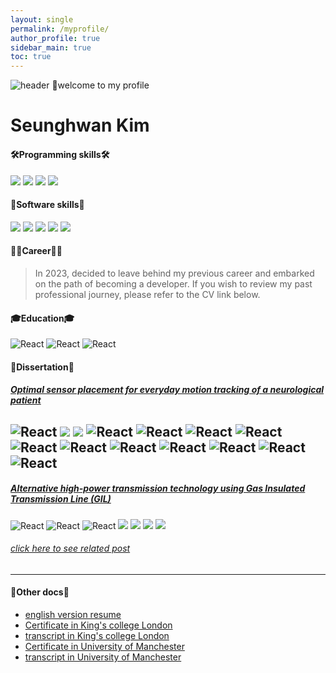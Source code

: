 ```yaml
---
layout: single
permalink: /myprofile/
author_profile: true
sidebar_main: true
toc: true
---
```


![header](https://capsule-render.vercel.app/api?type=rect&color=20:660099,100:E2231A)
👋welcome to my profile


# Seunghwan Kim 


#### 🛠️Programming skills🛠️

<!--https://simpleicons.org/?q=C-->
<!--https://shields.io/-->

<img src="https://img.shields.io/badge/C -black?style=flat&logo=C&logoColor=A8B9CC"/>
<img src="https://img.shields.io/badge/C++-green?style=flat&logo=cplusplus&logoColor=00599C"/>
<img src="https://img.shields.io/badge/Python-yellow?style=flat&logo=python&logoColor=3776AB"/>
<img src="https://img.shields.io/badge/SQL-white?style=flat&logo=mysql&logoColor=4479A1"/>



#### 🚀Software skills🚀

<img src="https://img.shields.io/badge/STM32 -red?style=flat&logo=stmicroelectronics&logoColor=03234B"/>
<img src="https://img.shields.io/badge/arm Keil -purple?style=flat&logo=armkeil&logoColor=394049"/>
<img src="https://img.shields.io/badge/MATLAB-skyblue?style=flat&logo=MATLAB&logoColor=394049"/>
<img src="https://img.shields.io/badge/R-yellow?style=flat&logo=r&logoColor=276DC3"/>
<img src="https://img.shields.io/badge/labVIEW-black?style=flat&logo=labview&logoColor=FFDB00"/>


#### 🧑‍💼Career🧑‍💼
>In 2023, decided to leave behind my previous career and embarked on the path of becoming a developer. If you wish to review my past professional journey, please refer to the CV link below.


#### 🎓Education🎓
![React](https://img.shields.io/badge/[intel]_edge_AI_S/W_academy-blue?style=flat)
![React](https://img.shields.io/badge/King's_College_London-MSc_Data_Science-red?style=flat)
![React](https://img.shields.io/badge/University_of_Manchester-BEng_(Hons)_Electrical_and_Electronic_Engineer-purple?style=flat)


#### 📖Dissertation📖

##### [Optimal sensor placement for everyday motion tracking of a neurological patient](/assets/dissertation/dissertation_KCL.pdf)

![React](https://img.shields.io/badge/Tag_:-gray?style=flat)
<img src="https://img.shields.io/badge/Python-yellow?style=flat&logo=python&logoColor=3776AB"/>
<img src="https://img.shields.io/badge/MATLAB-skyblue?style=flat&logo=MATLAB&logoColor=394049"/>
![React](https://img.shields.io/badge/Machine_Learning-2ecc71?style=flat)
![React](https://img.shields.io/badge/Data_Mining-3498db?style=flat)
![React](https://img.shields.io/badge/PCA-e74c3c?style=flat)
![React](https://img.shields.io/badge/SVM-f39c12?style=flat)
![React](https://img.shields.io/badge/MEMS-9b59b6?style=flat)
![React](https://img.shields.io/badge/ANN-27ae60style=flat)
![React](https://img.shields.io/badge/Motion_Capture-34495e?style=flat)
![React](https://img.shields.io/badge/Featur_Selection-3498db?style=flat)
![React](https://img.shields.io/badge/Parkinson's-e74c3c?style=flat)
![React](https://img.shields.io/badge/Optimization_method-1abc9c?style=flat)
![React](https://img.shields.io/badge/Medical_device-f39c12?style=flat)
---

##### [Alternative high-power transmission technology using Gas Insulated Transmission Line (GIL)](/assets/dissertation/dissertation_UOM.pdf)

![React](https://img.shields.io/badge/Tag_:-gray?style=flat)
![React](https://img.shields.io/badge/Transmisiion_line-f39c12?style=flat)
![React](https://img.shields.io/badge/High_voltage-9b59b6?style=flat)
<img src="https://img.shields.io/badge/labVIEW-black?style=flat&logo=labview&logoColor=FFDB00"/>
<img src="https://img.shields.io/badge/MATLAB-skyblue?style=flat&logo=MATLAB&logoColor=394049"/>
<img src="https://img.shields.io/badge/Siemens-yellow?style=flat&logo=siemens&logoColor=009999"/>
<img src="https://img.shields.io/badge/National_Grid-black?style=flat&logo=nationalgrid&logoColor=#00148C"/>

###### [click here to see related post](/assets/dissertation/poster_UOM.pdf)
---


#### 📂Other docs📂
- [english version resume](/assets/cv/resume.pdf)
- [Certificate in King's college London](/assets/certificate/certificate_KCL.pdf)
- [transcript in King's college London](/assets/transcript/transcript_KCL.pdf)
- [Certificate in University of Manchester](/assets/certificate/certificate_UOM.pdf)
- [transcript in University of Manchester](/assets/transcript/transcript_UOM.pdf)
